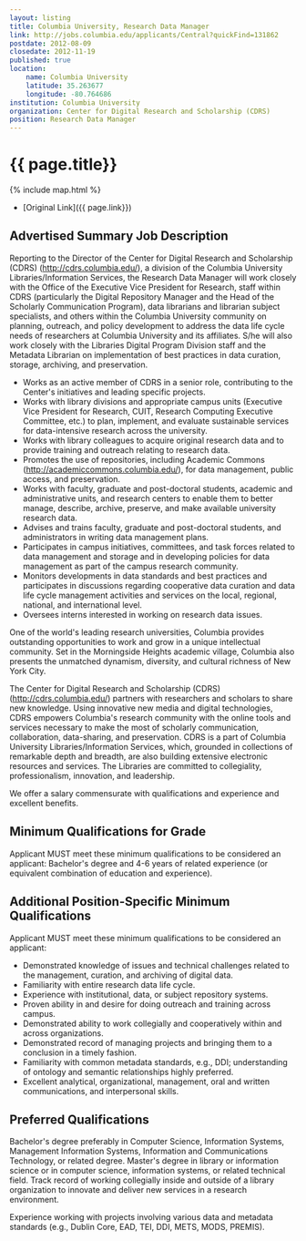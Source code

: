 ```yaml
---
layout: listing
title: Columbia University, Research Data Manager
link: http://jobs.columbia.edu/applicants/Central?quickFind=131862
postdate: 2012-08-09
closedate: 2012-11-19
published: true
location:
    name: Columbia University
    latitude: 35.263677
    longitude: -80.764686
institution: Columbia University
organization: Center for Digital Research and Scholarship (CDRS)
position: Research Data Manager
---
```


# {{ page.title}}

{% include map.html %}

* [Original Link]({{ page.link}})

## Advertised Summary Job Description

Reporting to the Director of the Center for Digital Research and Scholarship (CDRS) (<http://cdrs.columbia.edu/>), a division of the Columbia University Libraries/Information Services, the Research Data Manager will work closely with the Office of the Executive Vice President for Research, staff within CDRS (particularly the Digital Repository Manager and the Head of the Scholarly Communication Program), data librarians and librarian subject specialists, and others within the Columbia University community on planning, outreach, and policy development to address the data life cycle needs of researchers at Columbia University and its affiliates. S/he will also work closely with the Libraries Digital Program Division staff and the Metadata Librarian on implementation of best practices in data curation, storage, archiving, and preservation.

* Works as an active member of CDRS in a senior role, contributing to the Center's initiatives and leading specific projects.
* Works with library divisions and appropriate campus units (Executive Vice President for Research, CUIT, Research Computing Executive Committee, etc.) to plan, implement, and evaluate sustainable services for data-intensive research across the university.
* Works with library colleagues to acquire original research data and to provide training and outreach relating to research data.
* Promotes the use of repositories, including Academic Commons (<http://academiccommons.columbia.edu/>), for data management, public access, and preservation.
* Works with faculty, graduate and post-doctoral students, academic and administrative units, and research centers to enable them to better manage, describe, archive, preserve, and make available university research data.
* Advises and trains faculty, graduate and post-doctoral students, and administrators in writing data management plans.
* Participates in campus initiatives, committees, and task forces related to data management and storage and in developing policies for data management as part of the campus research community.
* Monitors developments in data standards and best practices and participates in discussions regarding cooperative data curation and data life cycle management activities and services on the local, regional, national, and international level.
* Oversees interns interested in working on research data issues.

One of the world's leading research universities, Columbia provides outstanding opportunities to work and grow in a unique intellectual community. Set in the Morningside Heights academic village, Columbia also presents the unmatched dynamism, diversity, and cultural richness of New York City.

The Center for Digital Research and Scholarship (CDRS) (<http://cdrs.columbia.edu/>) partners with researchers and scholars to share new knowledge. Using innovative new media and digital technologies, CDRS empowers Columbia's research community with the online tools and services necessary to make the most of scholarly communication, collaboration, data-sharing, and preservation. CDRS is a part of Columbia University Libraries/Information Services, which, grounded in collections of remarkable depth and breadth, are also building extensive electronic resources and services. The Libraries are committed to collegiality, professionalism, innovation, and leadership.

We offer a salary commensurate with qualifications and experience and excellent benefits.  

## Minimum Qualifications for Grade
Applicant MUST meet these minimum qualifications to be considered an applicant: Bachelor's degree and 4-6 years of related experience (or equivalent combination of education and experience).  

## Additional Position-Specific Minimum Qualifications
Applicant MUST meet these minimum qualifications to be considered an applicant:

* Demonstrated knowledge of issues and technical challenges related to the management, curation, and archiving of digital data.
* Familiarity with entire research data life cycle.
* Experience with institutional, data, or subject repository systems.
* Proven ability in and desire for doing outreach and training across campus.
* Demonstrated ability to work collegially and cooperatively within and across organizations.
* Demonstrated record of managing projects and bringing them to a conclusion in a timely fashion.
* Familiarity with common metadata standards, e.g., DDI; understanding of ontology and semantic relationships highly preferred.
* Excellent analytical, organizational, management, oral and written communications, and interpersonal skills.  

## Preferred Qualifications

Bachelor's degree preferably in Computer Science, Information Systems, Management Information Systems, Information and Communications Technology, or related degree. Master's degree in library or information science or in computer science, information systems, or related technical field. Track record of working collegially inside and outside of a library organization to innovate and deliver new services in a research environment.

Experience working with projects involving various data and metadata standards (e.g., Dublin Core, EAD, TEI, DDI, METS, MODS, PREMIS).